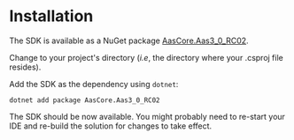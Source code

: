 # Installation

The SDK is available as a NuGet package [AasCore.Aas3_0_RC02].

[AasCore.Aas3_0_RC02]: https://www.nuget.org/packages/AasCore.Aas3_0_RC02/

Change to your project's directory (*i.e*, the directory where your .csproj file resides).

Add the SDK as the dependency using `dotnet`:

```
dotnet add package AasCore.Aas3_0_RC02
```

The SDK should be now available.
You might probably need to re-start your IDE and re-build the solution for changes to take effect.
